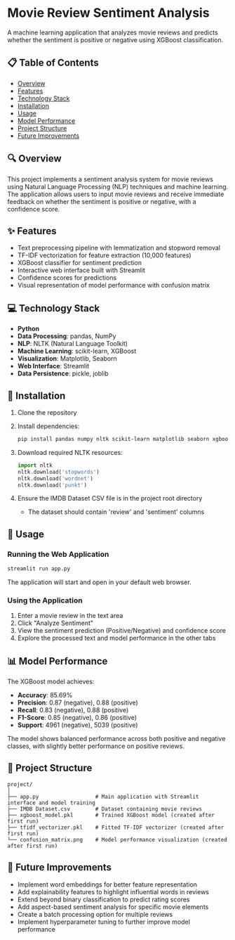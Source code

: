 # Movie Review Sentiment Analysis

A machine learning application that analyzes movie reviews and predicts whether the sentiment is positive or negative using XGBoost classification.

## 📋 Table of Contents

- [Overview](#overview)
- [Features](#features)
- [Technology Stack](#technology-stack)
- [Installation](#installation)
- [Usage](#usage)
- [Model Performance](#model-performance)
- [Project Structure](#project-structure)
- [Future Improvements](#future-improvements)

## 🔍 Overview

This project implements a sentiment analysis system for movie reviews using Natural Language Processing (NLP) techniques and machine learning. The application allows users to input movie reviews and receive immediate feedback on whether the sentiment is positive or negative, with a confidence score.

## ✨ Features

- Text preprocessing pipeline with lemmatization and stopword removal
- TF-IDF vectorization for feature extraction (10,000 features)
- XGBoost classifier for sentiment prediction
- Interactive web interface built with Streamlit
- Confidence scores for predictions
- Visual representation of model performance with confusion matrix

## 💻 Technology Stack

- **Python**
- **Data Processing**: pandas, NumPy
- **NLP**: NLTK (Natural Language Toolkit)
- **Machine Learning**: scikit-learn, XGBoost
- **Visualization**: Matplotlib, Seaborn
- **Web Interface**: Streamlit
- **Data Persistence**: pickle, joblib

## 🚀 Installation

1. Clone the repository

2. Install dependencies:
   ```bash
   pip install pandas numpy nltk scikit-learn matplotlib seaborn xgboost joblib streamlit
   ```

3. Download required NLTK resources:
   ```python
   import nltk
   nltk.download('stopwords')
   nltk.download('wordnet')
   nltk.download('punkt')
   ```

4. Ensure the IMDB Dataset CSV file is in the project root directory
   - The dataset should contain 'review' and 'sentiment' columns

## 🔧 Usage

### Running the Web Application

```bash
streamlit run app.py
```

The application will start and open in your default web browser.

### Using the Application

1. Enter a movie review in the text area
2. Click "Analyze Sentiment"
3. View the sentiment prediction (Positive/Negative) and confidence score
4. Explore the processed text and model performance in the other tabs

## 📊 Model Performance

The XGBoost model achieves:
- **Accuracy**: 85.69%
- **Precision**: 0.87 (negative), 0.88 (positive)
- **Recall**: 0.83 (negative), 0.88 (positive)
- **F1-Score**: 0.85 (negative), 0.86 (positive)
- **Support**: 4961 (negative), 5039 (positive)

The model shows balanced performance across both positive and negative classes, with slightly better performance on positive reviews.

## 📁 Project Structure

```
project/
│
├── app.py                  # Main application with Streamlit interface and model training
├── IMDB Dataset.csv        # Dataset containing movie reviews
├── xgboost_model.pkl       # Trained XGBoost model (created after first run)
├── tfidf_vectorizer.pkl    # Fitted TF-IDF vectorizer (created after first run)
└── confusion_matrix.png    # Model performance visualization (created after first run)
```

## 🔮 Future Improvements

- Implement word embeddings for better feature representation
- Add explainability features to highlight influential words in reviews
- Extend beyond binary classification to predict rating scores
- Add aspect-based sentiment analysis for specific movie elements
- Create a batch processing option for multiple reviews
- Implement hyperparameter tuning to further improve model performance
